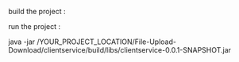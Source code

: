 build the project :


run the project :

java -jar /YOUR_PROJECT_LOCATION/File-Upload-Download/clientservice/build/libs/clientservice-0.0.1-SNAPSHOT.jar